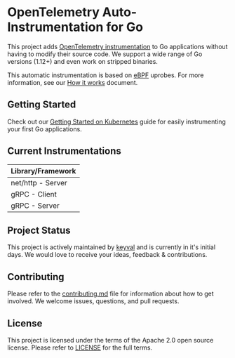 # OpenTelemetry Auto-Instrumentation for Go

This project adds [OpenTelemetry instrumentation](https://opentelemetry.io/docs/concepts/instrumenting/#automatic-instrumentation)
to Go applications without having to modify their source code.
We support a wide range of Go versions (1.12+) and even work on stripped binaries.

This automatic instrumentation is based on [eBPF](https://ebpf.io/) uprobes. For more information, see our [How it works](docs/how-it-works.md) document.

## Getting Started

Check out our [Getting Started on Kubernetes](docs/getting-started/README.md) guide for easily instrumenting your first Go applications.

## Current Instrumentations

| Library/Framework |
| ----------------- |
| net/http - Server |
| gRPC - Client     |
| gRPC - Server     |

## Project Status

This project is actively maintained by [keyval](https://keyval.dev) and is currently in it's initial days. We would love to receive your ideas, feedback & contributions.

## Contributing

Please refer to the [contributing.md](CONTRIBUTING.md) file for information about how to get involved. We welcome issues, questions, and pull requests.

## License

This project is licensed under the terms of the Apache 2.0 open source license. Please refer to [LICENSE](LICENSE) for the full terms.
